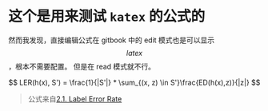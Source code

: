 # 这个是用来测试 `katex` 的公式的

然而我发现，直接编辑公式在 gitbook 中的 edit 模式也是可以显示 $$latex$$，根本不需要配置。
但是在 read 模式就不行。


$$
 LER(h(x), S') = \frac{1}{|S'|} * \sum_{(x, z) \in S'}\frac{ED(h(x),z)}{|z|}
$$
> 公式来自[2.1. Label Error Rate](ftp://ftp.idsia.ch/pub/juergen/icml2006.pdf)


